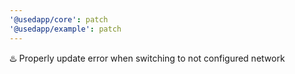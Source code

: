```yaml
---
'@usedapp/core': patch
'@usedapp/example': patch
---
```


♨️ Properly update error when switching to not configured network
